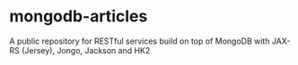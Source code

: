 mongodb-articles
================

A public repository for RESTful services build on top of MongoDB with JAX-RS (Jersey), Jongo, Jackson and HK2
